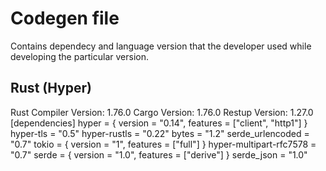 # Codegen file
Contains dependecy and language version that the developer used while developing the particular version.

## Rust (Hyper)
Rust Compiler Version: 1.76.0
Cargo Version: 1.76.0
Restup Version: 1.27.0
[dependencies]
hyper = { version = "0.14", features = ["client", "http1"] }
hyper-tls = "0.5"
hyper-rustls = "0.22"
bytes = "1.2"
serde_urlencoded = "0.7" 
tokio = { version = "1", features = ["full"] }
hyper-multipart-rfc7578 = "0.7"
serde = { version = "1.0", features = ["derive"] }
serde_json = "1.0"


























































































































































